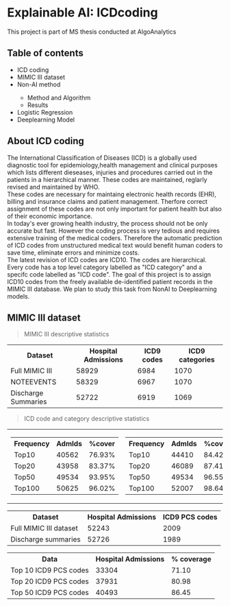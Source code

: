 <h1> Explainable AI: ICDcoding </h1>
This project is part of MS thesis conducted at AlgoAnalytics
<h2> Table of contents </h2>
<ul>
<li>ICD coding </li>
<li>MIMIC III dataset</li>
<li> Non-AI method </li>
 <ul>
 <li> Method and Algorithm </li>
 <li> Results </li>
 </ul>
 <li> Logistic Regression </li>
 <li> Deeplearning Model </li>
</ul>

<h2> About ICD coding </h2>
The International Classification of Diseases (ICD) is a globally used diagnostic tool for epidemiology,health
management and clinical purposes which lists different dieseases, injuries and procedures carried out in the
patients in a hierarchical manner. These codes are maintained, reglarly revised and maintained by WHO. <br>
These codes are necessary for maintaing electronic health records (EHR), billing and insurance claims and patient
management. Therfore correct assignment of these codes are not only important for patient health but also of
their economic importance.<br>
In today's ever growing health industry, the process should not be only accurate but fast. However the coding
process is very tedious and requires extensive training of the medical coders. Therefore the automatic prediction
of ICD codes from unstructured medical text would benefit human coders to save time, eliminate errors and
minimize costs. <br>
The latest revision of ICD codes are ICD10. The codes are hierarchical. Every code has a top level category
labelled as "ICD category" and a specifc code labelled as "ICD code". The goal of this project is to
assign ICD10 codes from the freely available de-identified patient records in the MIMIC III database. We plan
to study this task from NonAI to Deeplearning models.

<h2> MIMIC III dataset </h2>

> MIMIC III descriptive statistics
<table>
 <tr>
  <th>Dataset</th>
  <th>Hospital Admissions</th>
  <th>ICD9 codes</th>
  <th>ICD9 categories</th>
 </tr>
 <tr>
  <td> Full MIMIC III </td>
  <td> 58929 </td>
  <td> 6984 </td>
  <td> 1070 </td>
 </tr>
 <tr>
  <td> NOTEEVENTS </td>
  <td> 58329 </td>
  <td> 6967 </td>
  <td> 1070 </td>
 </tr>
 <tr>
  <td> Discharge Summaries </td>
  <td> 52722 </td>
  <td> 6919 </td>
  <td> 1069 </td>
 </tr>
</table>

> ICD code and category descriptive statistics
<table>
 <tr>
  <td>
   <table>
    <tr>
     <th>Frequency</th>
     <th>AdmIds</th>
     <th>%cover</th>
    </tr>
    <tr>
     <td>Top10</td>
     <td>40562</td>
     <td>76.93%</td>
    </tr>
    <tr>
     <td>Top20</td>
     <td>43958</td>
     <td>83.37%</td>
    </tr>
    <tr>
     <td>Top50</td>
     <td>49534</td>
     <td>93.95%</td>
    </tr>
    <tr>
     <td>Top100</td>
     <td>50625</td>
     <td>96.02%</td>
    </tr>
   </table>
  </td>
  <td>
   <table>
    <tr>
     <th>Frequency</th>
     <th>AdmIds</th>
     <th>%cover</th>
    </tr>
    <tr>
     <td>Top10</td>
     <td>44410</td>
     <td>84.42%</td>
    </tr>
    <tr>
     <td>Top20</td>
     <td>46089</td>
     <td>87.41%</td>
    </tr>
    <tr>
     <td>Top50</td>
     <td>49534</td>
     <td>96.55%</td>
    </tr>
    <tr>
     <td>Top100</td>
     <td>52007</td>
     <td>98.64%</td>
    </tr>
   </table>
  </td>
 </tr>
</table>
 

<table>
 <tr>
  <th> Dataset </th>
  <th> Hospital Admissions </th>
  <th> ICD9 PCS codes </th>
 </tr>
 <tr>
  <td> Full MIMIC III dataset </td>
  <td> 52243 </td>
  <td> 2009</td>
 </tr>
 <tr>
  <td> Discharge summaries </td>
  <td> 52726 </td>
  <td> 1989 </td>
 </tr>
</table>
<table>
 <tr>
  <th> Data </th>
  <th> Hospital Admissions </th>
  <th>  % coverage </th>
 </tr>
 <tr>
  <td> Top 10 ICD9 PCS codes </td>
  <td> 33304 </td>
  <td> 71.10 </td>
 </tr>
 <tr>
  <td> Top 20 ICD9 PCS codes </td>
  <td> 37931 </td>
  <td> 80.98 </td>
 </tr>
 <tr>
  <td> Top 50 ICD9 PCS codes </td>
  <td> 40493 </td>
  <td> 86.45</td>
 </tr>
</table>
